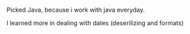 Picked Java, because i work with java everyday.

I learned more in dealing with dates (deserilizing and formats)





